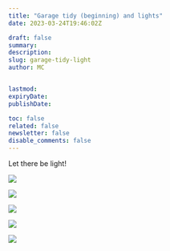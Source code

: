 ```yaml
---
title: "Garage tidy (beginning) and lights"
date: 2023-03-24T19:46:02Z

draft: false
summary:
description:
slug: garage-tidy-light
author: MC


lastmod:
expiryDate:
publishDate:

toc: false
related: false
newsletter: false
disable_comments: false
---
```

Let there be light! 

![](/images/9845.jpeg)



![](/images/9847.jpeg)

![](/images/9848.jpeg)

![](/images/9849.jpeg)

![](/images/9850.jpeg)

